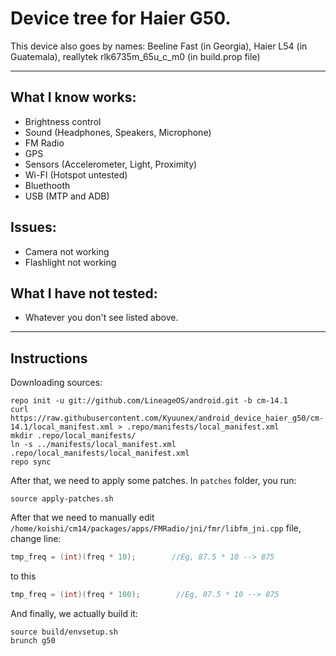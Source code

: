 # Device tree for Haier G50.

This device also goes by names: Beeline Fast (in Georgia), Haier L54 (in Guatemala), reallytek rlk6735m_65u_c_m0 (in build.prop file)

---

## What I know works:
* Brightness control
* Sound (Headphones, Speakers, Microphone)
* FM Radio
* GPS
* Sensors (Accelerometer, Light, Proximity)
* Wi-FI (Hotspot untested)
* Bluethooth
* USB (MTP and ADB)

## Issues:
* Camera not working
* Flashlight not working

## What I have not tested:
* Whatever you don't see listed above.

---

## Instructions
Downloading sources:
```
repo init -u git://github.com/LineageOS/android.git -b cm-14.1
curl https://raw.githubusercontent.com/Kyuunex/android_device_haier_g50/cm-14.1/local_manifest.xml > .repo/manifests/local_manifest.xml
mkdir .repo/local_manifests/
ln -s ../manifests/local_manifest.xml .repo/local_manifests/local_manifest.xml
repo sync
```

After that, we need to apply some patches. In `patches` folder, you run:
```
source apply-patches.sh
```

After that we need to manually edit `/home/koishi/cm14/packages/apps/FMRadio/jni/fmr/libfm_jni.cpp` file, change line:
```cpp
tmp_freq = (int)(freq * 10);        //Eg, 87.5 * 10 --> 875
```
to this
```cpp
tmp_freq = (int)(freq * 100);        //Eg, 87.5 * 10 --> 875
```

And finally, we actually build it:
```
source build/envsetup.sh
brunch g50
```